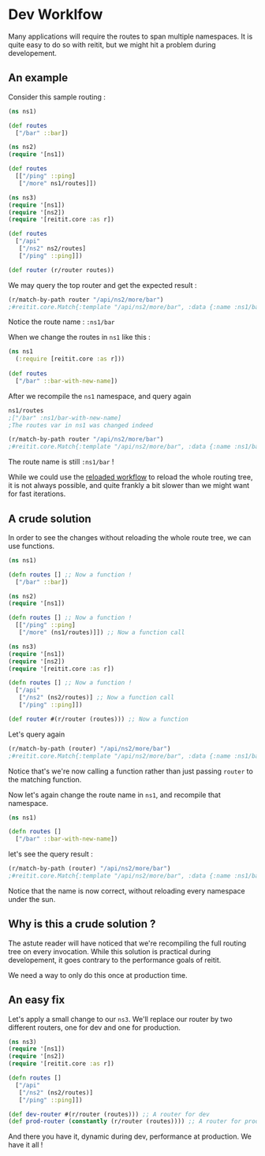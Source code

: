 # Dev Worklfow

Many applications will require the routes to span multiple namespaces. It is quite easy to do so with reitit, but we might hit a problem during developement.

## An example

Consider this sample routing :

```clj
(ns ns1)

(def routes
  ["/bar" ::bar])

(ns ns2)
(require '[ns1])

(def routes
  [["/ping" ::ping]
   ["/more" ns1/routes]])

(ns ns3)
(require '[ns1])
(require '[ns2])
(require '[reitit.core :as r])

(def routes
  ["/api"
   ["/ns2" ns2/routes]
   ["/ping" ::ping]])

(def router (r/router routes))
```

We may query the top router and get the expected result :
```clj
(r/match-by-path router "/api/ns2/more/bar")
;#reitit.core.Match{:template "/api/ns2/more/bar", :data {:name :ns1/bar}, :result nil, :path-params {}, :path "/api/ns2/more/bar"}
```

Notice the route name : ```:ns1/bar```

When we change the routes in ```ns1``` like this :
```clj
(ns ns1
  (:require [reitit.core :as r]))
  
(def routes
  ["/bar" ::bar-with-new-name])
```

After we recompile the ```ns1``` namespace, and query again
```clj
ns1/routes
;["/bar" :ns1/bar-with-new-name]
;The routes var in ns1 was changed indeed

(r/match-by-path router "/api/ns2/more/bar")
;#reitit.core.Match{:template "/api/ns2/more/bar", :data {:name :ns1/bar}, :result nil, :path-params {}, :path "/api/ns2/more/bar"}
```

The route name is still ```:ns1/bar``` !

While we could use the [reloaded workflow](http://thinkrelevance.com/blog/2013/06/04/clojure-workflow-reloaded) to reload the whole routing tree, it is not always possible, and quite frankly a bit slower than we might want for fast iterations.

## A crude solution

In order to see the changes without reloading the whole route tree, we can use functions.

```clj
(ns ns1)

(defn routes [] ;; Now a function !
  ["/bar" ::bar])

(ns ns2)
(require '[ns1])

(defn routes [] ;; Now a function !
  [["/ping" ::ping]
   ["/more" (ns1/routes)]]) ;; Now a function call

(ns ns3)
(require '[ns1])
(require '[ns2])
(require '[reitit.core :as r])

(defn routes [] ;; Now a function !
  ["/api"
   ["/ns2" (ns2/routes)] ;; Now a function call
   ["/ping" ::ping]])

(def router #(r/router (routes))) ;; Now a function
```

Let's query again

```clj
(r/match-by-path (router) "/api/ns2/more/bar") 
;#reitit.core.Match{:template "/api/ns2/more/bar", :data {:name :ns1/bar}, :result nil, :path-params {}, :path "/api/ns2/more/bar"}
```

Notice that's we're now calling a function rather than just passing ```router``` to the matching function.

Now let's again change the route name in ```ns1```, and recompile that namespace.

```clj
(ns ns1)

(defn routes [] 
  ["/bar" ::bar-with-new-name])
```

let's see the query result :

```clj
(r/match-by-path (router) "/api/ns2/more/bar")
;#reitit.core.Match{:template "/api/ns2/more/bar", :data {:name :ns1/bar-with-new-name}, :result nil, :path-params {}, :path "/api/ns2/more/bar"}
```

Notice that the name is now correct, without reloading every namespace under the sun.

## Why is this a crude solution ?

The astute reader will have noticed that we're recompiling the full routing tree on every invocation. While this solution is practical during developement, it goes contrary to the performance goals of reitit. 

We need a way to only do this once at production time.

## An easy fix

Let's apply a small change to our ```ns3```. We'll replace our router by two different routers, one for dev and one for production.

```clj
(ns ns3)
(require '[ns1])
(require '[ns2])
(require '[reitit.core :as r])

(defn routes [] 
  ["/api"
   ["/ns2" (ns2/routes)] 
   ["/ping" ::ping]])

(def dev-router #(r/router (routes))) ;; A router for dev
(def prod-router (constantly (r/router (routes)))) ;; A router for prod 
```

And there you have it, dynamic during dev, performance at production. We have it all !

